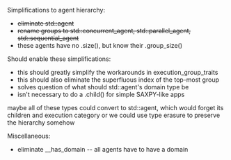 Simplifications to agent hierarchy:
  * ~~eliminate std::agent~~
  * ~~rename groups to std::concurrent_agent, std::parallel_agent, std::sequential_agent~~
  * these agents have no .size(), but know their .group_size()

Should enable these simplifications:
  * this should greatly simplify the workarounds in execution_group_traits
  * this should also eliminate the superfluous index of the top-most group
  * solves question of what should std::agent's domain type be
  * isn't necessary to do a .child() for simple SAXPY-like apps

maybe all of these types could convert to std::agent, which would forget its children and execution category
or we could use type erasure to preserve the hierarchy somehow

Miscellaneous:
  * eliminate __has_domain -- all agents have to have a domain

